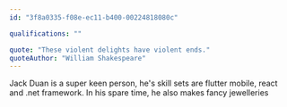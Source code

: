 ```yaml
---
id: "3f8a0335-f08e-ec11-b400-00224818080c"

qualifications: ""

quote: "These violent delights have violent ends."
quoteAuthor: "William Shakespeare"
---
```


[Editing your profile]: https://github.com/SSWConsulting/People/wiki/3.-Editing-your-profile

Jack Duan is a super keen person, he's skill sets are flutter mobile, react and .net framework. In his spare time, he also makes fancy jewelleries


